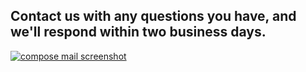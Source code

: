 ## Contact us with any questions you have, and we'll respond within two business days.

[![compose mail screenshot](https://d3qcdigd1fhos0.cloudfront.net/blog/img/promo-helpdeskemail.png)](mailto:search@support.digitalgov.gov)
